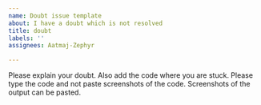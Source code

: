 ```yaml
---
name: Doubt issue template
about: I have a doubt which is not resolved
title: doubt
labels: ''
assignees: Aatmaj-Zephyr

---
```


Please explain your doubt. Also add the code where you are stuck. Please type the code and not paste screenshots of the code. Screenshots of the output can be pasted.
